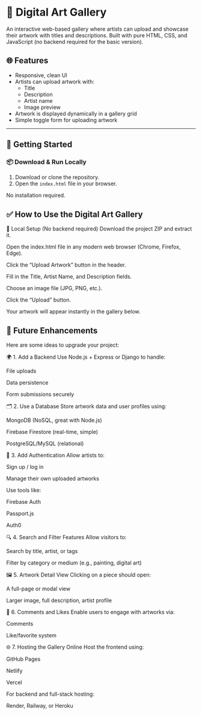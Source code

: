 
# 🎨 Digital Art Gallery

An interactive web-based gallery where artists can upload and showcase their artwork with titles and descriptions. Built with pure HTML, CSS, and JavaScript (no backend required for the basic version).

## 🌐 Features

- Responsive, clean UI
- Artists can upload artwork with:
  - Title
  - Description
  - Artist name
  - Image preview
- Artwork is displayed dynamically in a gallery grid
- Simple toggle form for uploading artwork

---

## 🚀 Getting Started

### 📦 Download & Run Locally

1. Download or clone the repository.
2. Open the `index.html` file in your browser.

No installation required.

## ✅ How to Use the Digital Art Gallery
🔧 Local Setup (No backend required)
Download the project ZIP and extract it.

Open the index.html file in any modern web browser (Chrome, Firefox, Edge).

Click the “Upload Artwork” button in the header.

Fill in the Title, Artist Name, and Description fields.

Choose an image file (JPG, PNG, etc.).

Click the “Upload” button.

Your artwork will appear instantly in the gallery below.



## 🚀 Future Enhancements
Here are some ideas to upgrade your project:

🌍 1. Add a Backend
Use Node.js + Express or Django to handle:

File uploads

Data persistence

Form submissions securely

🗂 2. Use a Database
Store artwork data and user profiles using:

MongoDB (NoSQL, great with Node.js)

Firebase Firestore (real-time, simple)

PostgreSQL/MySQL (relational)

🔐 3. Add Authentication
Allow artists to:

Sign up / log in

Manage their own uploaded artworks

Use tools like:

Firebase Auth

Passport.js

Auth0

🔍 4. Search and Filter Features
Allow visitors to:

Search by title, artist, or tags

Filter by category or medium (e.g., painting, digital art)

🖼 5. Artwork Detail View
Clicking on a piece should open:

A full-page or modal view

Larger image, full description, artist profile

💬 6. Comments and Likes
Enable users to engage with artworks via:

Comments

Like/favorite system

🌐 7. Hosting the Gallery Online
Host the frontend using:

GitHub Pages

Netlify

Vercel

For backend and full-stack hosting:

Render, Railway, or Heroku



